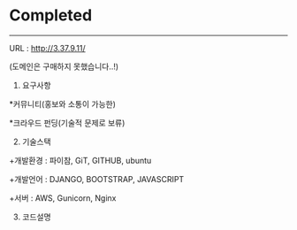 # Completed
---
  URL : http://3.37.9.11/

(도메인은 구매하지 못했습니다..!)

1. 요구사항

  *커뮤니티(홍보와 소통이 가능한)

  *크라우드 펀딩(기술적 문제로 보류)


2. 기술스택

  +개발환경 : 파이참, GiT, GITHUB, ubuntu

  +개발언어 : DJANGO, BOOTSTRAP, JAVASCRIPT

  +서버 : AWS, Gunicorn, Nginx 

3. 코드설명



